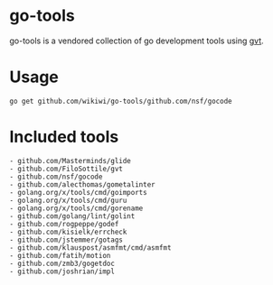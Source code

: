 # go-tools
go-tools is a vendored collection of go development tools using [gvt](https://github.com/FiloSottile/gvt).

# Usage
`go get github.com/wikiwi/go-tools/github.com/nsf/gocode`

# Included tools
    - github.com/Masterminds/glide
    - github.com/FiloSottile/gvt
    - github.com/nsf/gocode
    - github.com/alecthomas/gometalinter
    - golang.org/x/tools/cmd/goimports
    - golang.org/x/tools/cmd/guru
    - golang.org/x/tools/cmd/gorename
    - github.com/golang/lint/golint
    - github.com/rogpeppe/godef
    - github.com/kisielk/errcheck
    - github.com/jstemmer/gotags
    - github.com/klauspost/asmfmt/cmd/asmfmt
    - github.com/fatih/motion
    - github.com/zmb3/gogetdoc
    - github.com/joshrian/impl

